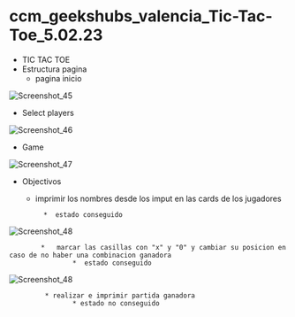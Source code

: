 # ccm_geekshubs_valencia_Tic-Tac-Toe_5.02.23
* TIC TAC TOE
 * Estructura pagina
     * pagina inicio

     
![Screenshot_45](https://user-images.githubusercontent.com/121670547/218339601-1458c4f2-11ee-47b7-9324-ade220a4c807.png)



   *  Select players
      
      
  ![Screenshot_46](https://user-images.githubusercontent.com/121670547/218339627-373dea93-7bd2-44e5-b1bd-e119e3c96817.png)
  
  
   *   Game


![Screenshot_47](https://user-images.githubusercontent.com/121670547/218339708-558b7850-f9ae-4d75-918d-295a7f544ebf.png)


   *   Objectivos
          *  imprimir los nombres desde los imput en las cards de los jugadores
                   
                   *  estado conseguido




![Screenshot_48](https://user-images.githubusercontent.com/121670547/218340384-32e9a66f-73bb-467b-9f10-47943b98d413.png)



            *   marcar las casillas con "x" y "0" y cambiar su posicion en caso de no haber una combinacion ganadora
                    *  estado conseguido 
                    
                    
 ![Screenshot_48](https://user-images.githubusercontent.com/121670547/218340549-0442c9f7-a96a-440c-984a-6a8ceff425f6.png)
 
             * realizar e imprimir partida ganadora 
                    * estado no conseguido
